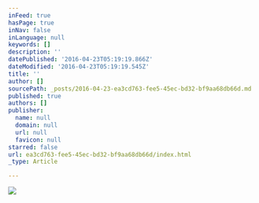```yaml
---
inFeed: true
hasPage: true
inNav: false
inLanguage: null
keywords: []
description: ''
datePublished: '2016-04-23T05:19:19.866Z'
dateModified: '2016-04-23T05:19:19.545Z'
title: ''
author: []
sourcePath: _posts/2016-04-23-ea3cd763-fee5-45ec-bd32-bf9aa68db66d.md
published: true
authors: []
publisher:
  name: null
  domain: null
  url: null
  favicon: null
starred: false
url: ea3cd763-fee5-45ec-bd32-bf9aa68db66d/index.html
_type: Article

---
```

![](https://the-grid-user-content.s3-us-west-2.amazonaws.com/357b0f6b-710b-4c3d-ba59-8e7375ed02fe.jpg)